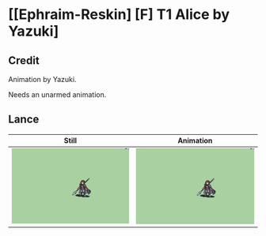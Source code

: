 # [\[Ephraim-Reskin\] \[F\] T1 Alice by Yazuki]

## Credit

Animation by Yazuki.

Needs an unarmed animation.
	
## Lance

| Still | Animation |
| :---: | :-------: |
| ![Lance still](./Lance_000.png) | ![Lance animation](./Lance.gif) |
